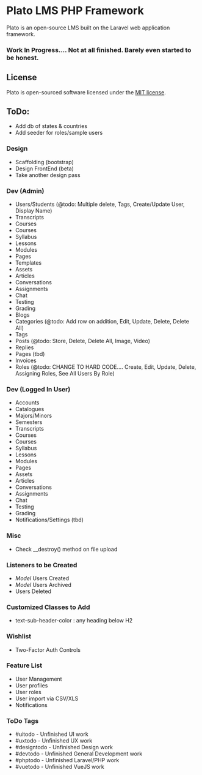 # Plato LMS PHP Framework

Plato is an open-source LMS built on the Laravel web application framework.

### Work In Progress.... Not at all finished. Barely even started to be honest.

## License

Plato is open-sourced software licensed under the [MIT license](http://opensource.org/licenses/MIT).

## ToDo:
- Add db of states & countries
- Add seeder for roles/sample users

### Design
- Scaffolding (bootstrap)
- Design FrontEnd (beta)
- Take another design pass

### Dev (Admin)
- Users/Students (@todo: Multiple delete, Tags, Create/Update User, Display Name)
- Transcripts
- Courses
 - Courses
 - Syllabus
 - Lessons
 - Modules
 - Pages
 - Templates
 - Assets
 - Articles
 - Conversations
 - Assignments
 - Chat
 - Testing
 - Grading
- Blogs
 - Categories (@todo: Add row on addition, Edit, Update, Delete, Delete All)
 - Tags
 - Posts (@todo: Store, Delete, Delete All, Image, Video)
 - Replies
- Pages (tbd)
- Invoices
- Roles (@todo: CHANGE TO HARD CODE.... Create, Edit, Update, Delete, Assigning Roles, See All Users By Role)

### Dev (Logged In User)
- Accounts
- Catalogues
- Majors/Minors
- Semesters
- Transcripts
- Courses
 - Courses
 - Syllabus
 - Lessons
 - Modules
 - Pages
 - Assets
 - Articles
 - Conversations
 - Assignments
 - Chat
 - Testing
 - Grading
- Notifications/Settings (tbd)

### Misc
- Check __destroy() method on file upload

### Listeners to be Created
- *Model* Users Created
- *Model* Users Archived
- Users Deleted

### Customized Classes to Add
- text-sub-header-color : any heading below H2

### Wishlist
- Two-Factor Auth Controls

### Feature List
- User Management
 - User profiles
 - User roles
 - User import via CSV/XLS
- Notifications


### ToDo Tags
- #uitodo - Unfinished UI work
- #uxtodo - Unfinished UX work
- #designtodo - Unfinished Design work
- #devtodo - Unfinished General Development work
- #phptodo - Unfinished Laravel/PHP work
- #vuetodo - Unfinished VueJS work
